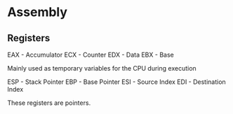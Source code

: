 # Assembly

## Registers

EAX - Accumulator
ECX - Counter
EDX - Data
EBX - Base

Mainly used as temporary variables for the CPU during execution

ESP - Stack Pointer
EBP - Base Pointer
ESI - Source Index
EDI - Destination Index

These registers are pointers. 